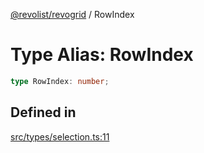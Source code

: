 [@revolist/revogrid](README.md) / RowIndex

# Type Alias: RowIndex

```ts
type RowIndex: number;
```

## Defined in

[src/types/selection.ts:11](https://github.com/revolist/revogrid/blob/bdb9e42430f63c1d6612c6ca28338cbed0c26a6c/src/types/selection.ts#L11)
